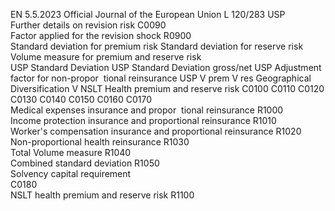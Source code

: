 EN  5.5.2023 Official Journal of the European Union L 120/283
 USP  
Further details on revision risk  C0090  
Factor applied for the revision shock  R0900  
Standard deviation for premium risk  Standard 
deviation for 
reserve risk  Volume measure for premium and reserve risk  
USP 
Standard 
Deviation  USP 
Standard 
Deviation 
gross/net  USP 
Adjustment 
factor for 
non-propor ­
tional 
reinsurance  USP  V  prem  V  res  Geographical 
Diversification  V 
NSLT Health premium and reserve risk  C0100  C0110  C0120  C0130  C0140  C0150  C0160  C0170  
Medical expenses insurance and propor ­
tional reinsurance  R1000  
Income protection insurance and 
proportional reinsurance  R1010  
Worker's compensation insurance and 
proportional reinsurance  R1020  
Non-proportional health reinsurance  R1030  
Total Volume measure  R1040  
Combined standard deviation  R1050  
Solvency capital 
requirement  
C0180  
NSLT health premium and reserve risk  R1100